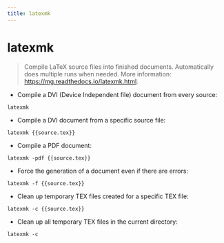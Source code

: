 ```yaml
---
title: latexmk
---
```

# latexmk

> Compile LaTeX source files into finished documents.
> Automatically does multiple runs when needed.
> More information: <https://mg.readthedocs.io/latexmk.html>.

- Compile a DVI (Device Independent file) document from every source:

`latexmk`

- Compile a DVI document from a specific source file:

`latexmk {{source.tex}}`

- Compile a PDF document:

`latexmk -pdf {{source.tex}}`

- Force the generation of a document even if there are errors:

`latexmk -f {{source.tex}}`

- Clean up temporary TEX files created for a specific TEX file:

`latexmk -c {{source.tex}}`

- Clean up all temporary TEX files in the current directory:

`latexmk -c`
